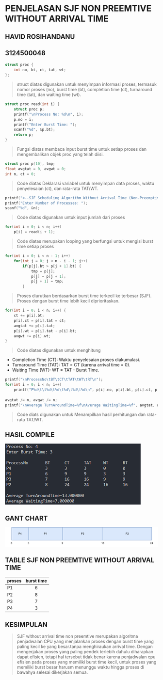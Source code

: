 # PENJELASAN SJF NON PREEMTIVE WITHOUT ARRIVAL TIME

## HAVID ROSIHANDANU 
## 3124500048

```c
struct proc {
    int no, bt, ct, tat, wt;
};
```
> struct diatas digunakan untuk  menyimpan informasi proses, termasuk nomor proses (no), burst time (bt), completion time (ct), turnaround time (tat), dan waiting time (wt).

```c
struct proc read(int i) {
    struct proc p;
    printf("\nProcess No: %d\n", i);
    p.no = i;
    printf("Enter Burst Time: ");
    scanf("%d", &p.bt);
    return p;
}
``` 
>Fungsi diatas membaca input burst time untuk setiap proses dan mengembalikan objek proc yang telah diisi.

```c
struct proc p[10], tmp;
float avgtat = 0, avgwt = 0;
int n, ct = 0;
```
> Code diatas Deklarasi variabel untuk menyimpan data proses, waktu penyelesaian (ct), dan rata-rata TAT/WT.

```c
printf("<--SJF Scheduling Algorithm Without Arrival Time (Non-Preemptive)-->\n");
printf("Enter Number of Processes: ");
scanf("%d", &n);
```
> Code diatas digunakan untuk input jumlah dari proses

```c
for(int i = 0; i < n; i++)
    p[i] = read(i + 1);
```
> Code diatas merupakan looping yang berfungsi untuk mengisi burst time setiap proses    

```c
for(int i = 0; i < n - 1; i++)
    for(int j = 0; j < n - i - 1; j++)    
        if(p[j].bt > p[j + 1].bt) {
            tmp = p[j];
            p[j] = p[j + 1];
            p[j + 1] = tmp;
        }
 ```
> Proses diurutkan berdasarkan burst time terkecil ke terbesar (SJF). Proses dengan burst time lebih kecil diprioritaskan.

```c
for(int i = 0; i < n; i++) {
    ct += p[i].bt;
    p[i].ct = p[i].tat = ct;
    avgtat += p[i].tat;
    p[i].wt = p[i].tat - p[i].bt;
    avgwt += p[i].wt;
}
```
> Code diatas digunakan untuk menghitung
* Completion Time (CT): Waktu penyelesaian proses diakumulasi.
* Turnaround Time (TAT): TAT = CT (karena arrival time = 0).
* Waiting Time (WT): WT = TAT - Burst Time.

```c
printf("\nProcessNo\tBT\tCT\tTAT\tWT\tRT\n");
for(int i = 0; i < n; i++)
    printf("P%d\t\t%d\t%d\t%d\t%d\t%d\n", p[i].no, p[i].bt, p[i].ct, p[i].tat, p[i].wt, p[i].wt);

avgtat /= n, avgwt /= n;
printf("\nAverage TurnAroundTime=%f\nAverage WaitingTime=%f", avgtat, avgwt);
```
> Code diats digunakan untuk Menampilkan hasil perhitungan dan rata-rata TAT/WT.

## HASIL COMPILE
![Hasil compile](assets/hasil.png)

## GANT CHART
![Gantt chart](assets/sjf-without-arrival-time.png)

## TABLE SJF NON PREEMTIVE WITHOUT ARRIVAL TIME
| proses | burst time  |
| :----- | :---------: |
| P1     | 6           |
| P2     | 8           |
| P3     | 7           |
| P4     | 3           |

## KESIMPULAN
> SJF without arrival time non preemtive merupakan algoritma penjadwalan CPU yang menjalankan proses dengan burst time yang paling kecil ke yang besar.tanpa menghiraukan arrival time. Dengan mengerjakan proses yang paling pendek terlebih dahulu diharapkan dapat efisien, tetapi hal tersebut tidak benar karena penjadwalan cpu efisien pada proses yang memiliki burst time kecil, untuk proses yang memiliki burst besar harusm menunggu waktu hingga proses di bawahya selesai dikerjakan semua.

